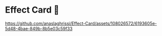# Effect Card 🤩


https://github.com/anaslaghrissi/Effect-Card/assets/108026572/6193605e-5d48-4bae-849b-8b5e03c59f33

